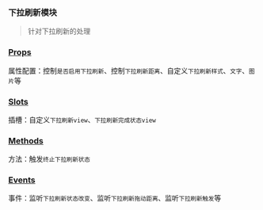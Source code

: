 ### 下拉刷新模块
> 针对下拉刷新的处理

### [Props](/api/props/refresher.html)
属性配置：控制`是否启用下拉刷新`、控制`下拉刷新距离`、自定义`下拉刷新样式`、`文字`、`图片`等
### [Slots](/api/slot/main.html#下拉刷新slot)
插槽：自定义`下拉刷新view`、`下拉刷新完成状态view`
### [Methods](/api/methods/main.html#下拉刷新相关方法)
方法：触发`终止下拉刷新状态`
### [Events](/api/events/main.html#下拉刷新相关事件)
事件：监听`下拉刷新状态改变`、监听`下拉刷新拖动距离`、监听`下拉刷新触发`等